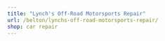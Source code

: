 ```yaml
---
title: "Lynch's Off-Road Motorsports Repair"
url: /belton/lynchs-off-road-motorsports-repair/
shop: car repair
---
```

